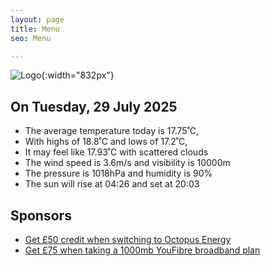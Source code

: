 ```yaml
---
layout: page
title: Menu
seo: Menu

---
```


![Logo](/images/logo.jpg){:width="832px"}

<!-- weather_marker starts -->
## On Tuesday, 29 July 2025

- The average temperature today is 17.75˚C,
- With highs of 18.8˚C and lows of 17.2˚C,
- It may feel like 17.93˚C with scattered clouds
- The wind speed is 3.6m/s and visibility is 10000m
- The pressure is 1018hPa and humidity is 90%
- The sun will rise at 04:26 and set at 20:03

<!-- weather_marker ends -->

## Sponsors

- [Get £50 credit when switching to Octopus Energy](https://bit.ly/3oD1nnS)
- [Get £75 when taking a 1000mb YouFibre broadband plan](https://aklam.io/91zWhU?)
